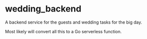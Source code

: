# wedding_backend

A backend service for the guests and wedding tasks for the big day.

Most likely will convert all this to a Go serverless function. 
